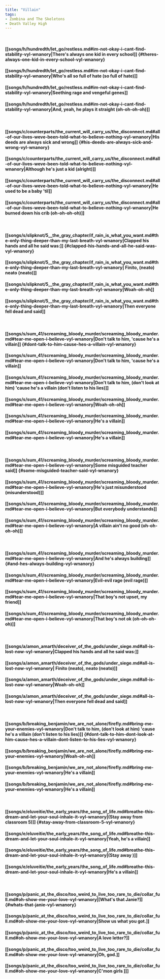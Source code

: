 ```yaml
---
title: "Villain"
tags:
- Zombina and The Skeletons
- Death Valley High
---
```

&nbsp;
#### [[songs/h/hundredth/let_go/restless.md#im-not-okay-i-cant-find-stability-vyl-wnanory|There's always one kid in every school]] {#theres-always-one-kid-in-every-school-vyl-wnanory}
#### [[songs/h/hundredth/let_go/restless.md#im-not-okay-i-cant-find-stability-vyl-wnanory|Who's all so full of hate (so full of hate)]]
#### [[songs/h/hundredth/let_go/restless.md#im-not-okay-i-cant-find-stability-vyl-wnanory|Seething rage and vengeful genes]]
#### [[songs/h/hundredth/let_go/restless.md#im-not-okay-i-cant-find-stability-vyl-wnanory|And, yeah, he plays it straight (oh-oh-oh-oh)]]
&nbsp;
#### [[songs/c/counterparts/the_current_will_carry_us/the_disconnect.md#all-of-our-lives-weve-been-told-what-to-believe-nothing-vyl-wnanory|His deeds are always sick and wrong]] {#his-deeds-are-always-sick-and-wrong-vyl-wnanory}
#### [[songs/c/counterparts/the_current_will_carry_us/the_disconnect.md#all-of-our-lives-weve-been-told-what-to-believe-nothing-vyl-wnanory|Although he's just a kid (alright)]]
#### [[songs/c/counterparts/the_current_will_carry_us/the_disconnect.md#all-of-our-lives-weve-been-told-what-to-believe-nothing-vyl-wnanory|He used to be a baby 'til]]
#### [[songs/c/counterparts/the_current_will_carry_us/the_disconnect.md#all-of-our-lives-weve-been-told-what-to-believe-nothing-vyl-wnanory|He burned down his crib (oh-oh-oh-oh)]]
&nbsp;
#### [[songs/s/slipknot/5__the_gray_chapter/if_rain_is_what_you_want.md#the-only-thing-deeper-than-my-last-breath-vyl-wnanory|Clapped his hands and all he said was:]] {#clapped-his-hands-and-all-he-said-was-vyl-wnanory}
#### [[songs/s/slipknot/5__the_gray_chapter/if_rain_is_what_you_want.md#the-only-thing-deeper-than-my-last-breath-vyl-wnanory| Finito, (neato) neato (neato)]]
#### [[songs/s/slipknot/5__the_gray_chapter/if_rain_is_what_you_want.md#the-only-thing-deeper-than-my-last-breath-vyl-wnanory|Woah-oh-oh]]
#### [[songs/s/slipknot/5__the_gray_chapter/if_rain_is_what_you_want.md#the-only-thing-deeper-than-my-last-breath-vyl-wnanory|Then everyone fell dead and said]]
&nbsp;
#### [[songs/s/sum_41/screaming_bloody_murder/screaming_bloody_murder.md#tear-me-open-i-believe-vyl-wnanory|Don't talk to him, 'cause he's a villain]] {#dont-talk-to-him-cause-hes-a-villain-vyl-wnanory}
#### [[songs/s/sum_41/screaming_bloody_murder/screaming_bloody_murder.md#tear-me-open-i-believe-vyl-wnanory|Don't talk to him, 'cause he's a villain]]
#### [[songs/s/sum_41/screaming_bloody_murder/screaming_bloody_murder.md#tear-me-open-i-believe-vyl-wnanory|Don't talk to him, (don't look at him) 'cause he's a villain (don't listen to his lies)]]
#### [[songs/s/sum_41/screaming_bloody_murder/screaming_bloody_murder.md#tear-me-open-i-believe-vyl-wnanory|Woah-oh-oh]]
#### [[songs/s/sum_41/screaming_bloody_murder/screaming_bloody_murder.md#tear-me-open-i-believe-vyl-wnanory|He's a villain]]
#### [[songs/s/sum_41/screaming_bloody_murder/screaming_bloody_murder.md#tear-me-open-i-believe-vyl-wnanory|He's a villain]]
&nbsp;
#### [[songs/s/sum_41/screaming_bloody_murder/screaming_bloody_murder.md#tear-me-open-i-believe-vyl-wnanory|Some misguided teacher said]] {#some-misguided-teacher-said-vyl-wnanory}
#### [[songs/s/sum_41/screaming_bloody_murder/screaming_bloody_murder.md#tear-me-open-i-believe-vyl-wnanory|He's just misunderstood (misunderstood)]]
#### [[songs/s/sum_41/screaming_bloody_murder/screaming_bloody_murder.md#tear-me-open-i-believe-vyl-wnanory|But everybody understands]]
#### [[songs/s/sum_41/screaming_bloody_murder/screaming_bloody_murder.md#tear-me-open-i-believe-vyl-wnanory|A villain ain't no good (oh-oh-oh-oh)]]
&nbsp;
#### [[songs/s/sum_41/screaming_bloody_murder/screaming_bloody_murder.md#tear-me-open-i-believe-vyl-wnanory|And he's always building]] {#and-hes-always-building-vyl-wnanory}
#### [[songs/s/sum_41/screaming_bloody_murder/screaming_bloody_murder.md#tear-me-open-i-believe-vyl-wnanory|Evil-evil rage (evil rage)]]
#### [[songs/s/sum_41/screaming_bloody_murder/screaming_bloody_murder.md#tear-me-open-i-believe-vyl-wnanory|That boy's not upset, my friend]]
#### [[songs/s/sum_41/screaming_bloody_murder/screaming_bloody_murder.md#tear-me-open-i-believe-vyl-wnanory|That boy's not ok (oh-oh-oh-oh)]]
&nbsp;
#### [[songs/a/amon_amarth/deceiver_of_the_gods/under_siege.md#all-is-lost-now-vyl-wnanory|Clapped his hands and all he said was:]]
#### [[songs/a/amon_amarth/deceiver_of_the_gods/under_siege.md#all-is-lost-now-vyl-wnanory| Finito (neato), neato (neato)]]
#### [[songs/a/amon_amarth/deceiver_of_the_gods/under_siege.md#all-is-lost-now-vyl-wnanory|Woah-oh-oh]]
#### [[songs/a/amon_amarth/deceiver_of_the_gods/under_siege.md#all-is-lost-now-vyl-wnanory|Then everyone fell dead and said]]
&nbsp;
#### [[songs/b/breaking_benjamin/we_are_not_alone/firefly.md#bring-me-your-enemies-vyl-wnanory|Don't talk to him, (don't look at him) 'cause he's a villain (don't listen to his lies)]] {#dont-talk-to-him-dont-look-at-him-cause-hes-a-villain-dont-listen-to-his-lies-vyl-wnanory}
#### [[songs/b/breaking_benjamin/we_are_not_alone/firefly.md#bring-me-your-enemies-vyl-wnanory|Woah-oh-oh]]
#### [[songs/b/breaking_benjamin/we_are_not_alone/firefly.md#bring-me-your-enemies-vyl-wnanory|He's a villain]]
#### [[songs/b/breaking_benjamin/we_are_not_alone/firefly.md#bring-me-your-enemies-vyl-wnanory|He's a villain]]
&nbsp;
#### [[songs/e/eluveitie/the_early_years/the_song_of_life.md#breathe-this-dream-and-let-your-soul-inhale-it-vyl-wnanory|(Stay away from classroom 5)]] {#stay-away-from-classroom-5-vyl-wnanory}
#### [[songs/e/eluveitie/the_early_years/the_song_of_life.md#breathe-this-dream-and-let-your-soul-inhale-it-vyl-wnanory|Yeah, he's a villain]]
#### [[songs/e/eluveitie/the_early_years/the_song_of_life.md#breathe-this-dream-and-let-your-soul-inhale-it-vyl-wnanory|(Stay away )]]
#### [[songs/e/eluveitie/the_early_years/the_song_of_life.md#breathe-this-dream-and-let-your-soul-inhale-it-vyl-wnanory|He's a villain]]
&nbsp;
#### [[songs/p/panic_at_the_disco/too_weird_to_live_too_rare_to_die/collar_full.md#oh-show-me-your-love-vyl-wnanory|[What's that Janie?]] {#whats-that-janie-vyl-wnanory}
#### [[songs/p/panic_at_the_disco/too_weird_to_live_too_rare_to_die/collar_full.md#oh-show-me-your-love-vyl-wnanory|Show us what you got.]]
#### [[songs/p/panic_at_the_disco/too_weird_to_live_too_rare_to_die/collar_full.md#oh-show-me-your-love-vyl-wnanory|A love letter?]]
#### [[songs/p/panic_at_the_disco/too_weird_to_live_too_rare_to_die/collar_full.md#oh-show-me-your-love-vyl-wnanory|Oh, god.]]
#### [[songs/p/panic_at_the_disco/too_weird_to_live_too_rare_to_die/collar_full.md#oh-show-me-your-love-vyl-wnanory|C'mon girls ]]]
